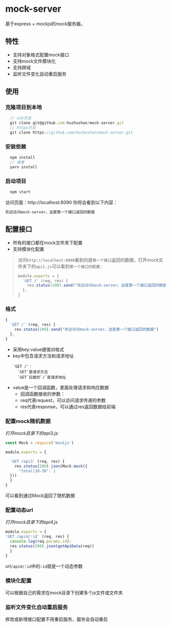 # mock-server

基于express + mockjs的mock服务器。

## 特性

- 支持对象格式配置mock接口
- 支持mock文件模块化
- 支持跨域
- 监听文件变化自动重启服务

## 使用
### 克隆项目到本地
```js
  // ssh方式
  git clone git@github.com:huzhushan/mock-server.git
  // https方式
  git clone https://github.com/huzhushan/mock-server.git
```

### 安装依赖
```js
  npm install
  // 或者
  yarn install
```

### 启动项目
```js
  npm start
```
访问页面：http://localhost:8090
你将会看到以下内容：
```html
欢迎访问mock-server，这是第一个接口返回的数据
```
## 配置接口
- 所有的接口都在mock文件夹下配置
- 支持模块化配置
> 访问`http://localhost:8090`看到的是`第一个接口`返回的数据，打开mock文件夹下的`api1.js`可以看到`第一个接口的配置:`
> ```js
> module.exports = {
>   'GET /' (req, res) {
>     res.status(200).send("欢迎访问mock-server，这是第一个接口返回的数据")
>   },
> }
> ```
### 格式
```js
{
  'GET /' (req, res) {
    res.status(200).send("欢迎访问mock-server，这是第一个接口返回的数据")
  },
}
```
- 采用key:value键值对格式
- key中包含请求方法和请求地址
  ```
  'GET /'：
    `GET`是请求方法
    `GET`后面的`/`是请求地址
  ```
- value是一个回调函数，里面处理请求和响应数据
  - 回调函数接收的参数：
  - req代表request，可以访问请求传递的参数
  - res代表response，可以通过res返回数据给前端

### 配置mock随机数据
*打开mock目录下的api3.js:*
```js
const Mock = require('mockjs')

module.exports = {

  'GET /api3' (req, res) {
    res.status(200).json(Mock.mock({
      "total|10-30": 1
  }))
  }
}
```
可以看到通过Mock返回了随机数据
### 配置动态url
*打开mock目录下的api4.js*
```js
module.exports = {
'GET /api4/:id' (req, res) {
  console.log(req.params.id);
  res.status(200).json(getApiData(req))
  }
}
```
url`/api4/:id`中的`:id`就是一个动态参数

### 模块化配置
可以根据自己的需求在mock目录下创建多个js文件或文件夹

### 监听文件变化自动重启服务
修改或新增接口配置不用重启服务，服务会自动重启